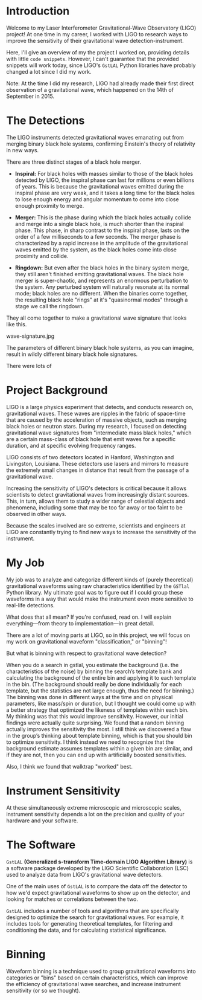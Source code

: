 # Introduction

Welcome to my Laser Interferometer Gravitational-Wave Observatory (LIGO) project! At one time in my career, I worked with LIGO to research ways to improve the sensitivity of their gravitational wave detection-instrument.

Here, I'll give an overview of my the project I worked on, providing details with little `code snippets`. However, I can't guarantee that the provided snippets will work today, since LIGO's `GstLAL` Python libraries have probably changed a lot since I did my work.

Note: At the time I did my research, LIGO had already made their first direct observation of a gravitational wave, which happened on the 14th of September in 2015.

# The Detections

The LIGO instruments detected gravitational waves emanating out from merging binary black hole systems, confirming Einstein's theory of relativity in new ways.

There are three distinct stages of a black hole merger.

- **Inspiral:** For black holes with masses similar to those of the black holes detected by LIGO, the inspiral phase can last for millions or even billions of years. This is because the gravitational waves emitted during the inspiral phase are very weak, and it takes a long time for the black holes to lose enough energy and angular momentum to come into close enough proximity to merge.

- **Merger:** This is the phase during which the black holes actually collide and merge into a single black hole, is much shorter than the inspiral phase. This phase, in sharp contrast to the inspiral phase, lasts on the order of a few milliseconds to a few seconds. The merger phase is characterized by a rapid increase in the amplitude of the gravitational waves emitted by the system, as the black holes come into close proximity and collide. 

- **Ringdown:** But even after the black holes in the binary system merge, they still aren't finished emitting gravitational waves. The black hole merger is super-chaotic, and represents an enormous perturbation to the system. Any perturbed system will naturally resonate at its normal mode; black holes are no different. When the binaries come together, the resulting black hole "rings" at it's "quasinormal modes" through a stage we call the ringdown.

They all come together to make a gravitational wave signature that looks like this.

wave-signature.jpg

The parameters of different binary black hole systems, as you can imagine, result in wildly different binary black hole signatures.

There were lots of

# Project Background

LIGO is a large physics experiment that detects, and conducts research on, gravitational waves. These waves are ripples in the fabric of space-time that are caused by the acceleration of massive objects, such as merging black holes or neutron stars. During my research, I focused on detecting gravitational wave signatures from "intermediate mass black holes," which are a certain mass-class of black hole that emit waves for a specific duration, and at specific evolving frequency ranges.

LIGO consists of two detectors located in Hanford, Washington and Livingston, Louisiana. These detectors use lasers and mirrors to measure the extremely small changes in distance that result from the passage of a gravitational wave.

Increasing the sensitivity of LIGO's detectors is critical because it allows scientists to detect gravitational waves from increasingly distant sources. This, in turn, allows them to study a wider range of celestial objects and phenomena, including some that may be too far away or too faint to be observed in other ways.

Because the scales involved are so extreme, scientists and engineers at LIGO are constantly trying to find new ways to increase the sensitivity of the instrument.

# My Job

<!-- Maybe you can pepper code snippets into the introcution for more interest, variation, and dramatic effect. -->

My job was to analyze and categorize different kinds of (purely theoretical) gravitational waveforms using raw characteristics identified by the `GSTlal` Python library. My ultimate goal was to figure out if I could group these waveforms in a way that would make the instrument even more sensitive to real-life detections.

What does that all mean? If you're confused, read on. I will explain everything—from theory to implementation—in great detail.

There are a lot of moving parts at LIGO, so in this project, we will focus on my work on gravitational waveform "classification," or "binning"!

But what is binning with respect to gravitational wave detection?

<!-- Brief project description -->
When you do a search in gstlal, you estimate the background (i.e. the characteristics of the noise) by binning the search’s template bank and calculating the background of the entire bin and applying it to each template in the bin. (The background should really be done individually for each template, but the statistics are not large enough, thus the need for binning.) The binning was done in different ways at the time and on physical parameters, like mass/spin or duration, but I thought we could come up with a better strategy that optimized the likeness of templates within each bin. My thinking was that this would improve sensitivity.  However, our initial findings were actually quite surprising. We found that a random binning actually improves the sensitivity the most.  I still think we discovered a flaw in the group’s thinking about template binning, which is that you should bin to optimize sensitivity.  I think instead we need to recognize that the background estimate assumes templates within a given bin are similar, and if they are not, then you can end up with artificially boosted sensitivities.

Also, I think we found that walktrap "worked" best.

# Instrument Sensitivity

At these simultaneously extreme microscopic and microscopic scales, instrument sensitivity depends a lot on the precision and quality of your hardware and your software.

# The Software

`GstLAL` **(Generalized s-transform Time-domain LIGO Algorithm Library)** is a software package developed by the LIGO Scientific Collaboration (LSC) used to analyze data from LIGO's gravitational wave detectors.

One of the main uses of `GstLAL` is to compare the data off the detector to how we'd expect gravitational waveforms to show up on the detector, and looking for matches or correlations between the two.

`GstLAL` includes a number of tools and algorithms that are specifically designed to optimize the search for gravitational waves. For example, it includes tools for generating theoretical templates, for filtering and conditioning the data, and for calculating statistical significance.

# Binning

Waveform binning is a technique used to group gravitational waveforms into categories or "bins" based on certain characteristics, which can improve the efficiency of gravitational wave searches, and increase instrument sensitivity (or so we thought).

